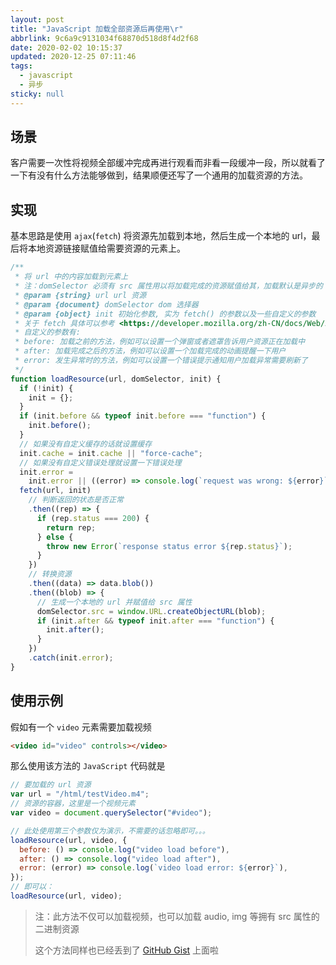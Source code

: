 ```yaml
---
layout: post
title: "JavaScript 加载全部资源后再使用\r"
abbrlink: 9c6a9c9131034f68870d518d8f4d2f68
date: 2020-02-02 10:15:37
updated: 2020-12-25 07:11:46
tags:
  - javascript
  - 异步
sticky: null
---
```


## 场景

客户需要一次性将视频全部缓冲完成再进行观看而非看一段缓冲一段，所以就看了一下有没有什么方法能够做到，结果顺便还写了一个通用的加载资源的方法。

## 实现

基本思路是使用 `ajax`(`fetch`) 将资源先加载到本地，然后生成一个本地的 url，最后将本地资源链接赋值给需要资源的元素上。

```js
/**
 * 将 url 中的内容加载到元素上
 * 注：domSelector 必须有 src 属性用以将加载完成的资源赋值给其，加载默认是异步的
 * @param {string} url url 资源
 * @param {document} domSelector dom 选择器
 * @param {object} init 初始化参数, 实为 fetch() 的参数以及一些自定义的参数
 * 关于 fetch 具体可以参考 <https://developer.mozilla.org/zh-CN/docs/Web/API/Fetch_API/Using_Fetch>
 * 自定义的参数有:
 * before: 加载之前的方法，例如可以设置一个弹窗或者遮罩告诉用户资源正在加载中
 * after: 加载完成之后的方法，例如可以设置一个加载完成的动画提醒一下用户
 * error: 发生异常时的方法，例如可以设置一个错误提示通知用户加载异常需要刷新了
 */
function loadResource(url, domSelector, init) {
  if (!init) {
    init = {};
  }
  if (init.before && typeof init.before === "function") {
    init.before();
  }
  // 如果没有自定义缓存的话就设置缓存
  init.cache = init.cache || "force-cache";
  // 如果没有自定义错误处理就设置一下错误处理
  init.error =
    init.error || ((error) => console.log(`request was wrong: ${error}`));
  fetch(url, init)
    // 判断返回的状态是否正常
    .then((rep) => {
      if (rep.status === 200) {
        return rep;
      } else {
        throw new Error(`response status error ${rep.status}`);
      }
    })
    // 转换资源
    .then((data) => data.blob())
    .then((blob) => {
      // 生成一个本地的 url 并赋值给 src 属性
      domSelector.src = window.URL.createObjectURL(blob);
      if (init.after && typeof init.after === "function") {
        init.after();
      }
    })
    .catch(init.error);
}
```

## 使用示例

假如有一个 `video` 元素需要加载视频

```html
<video id="video" controls></video>
```

那么使用该方法的 `JavaScript` 代码就是

```js
// 要加载的 url 资源
var url = "/html/testVideo.m4";
// 资源的容器，这里是一个视频元素
var video = document.querySelector("#video");

// 此处使用第三个参数仅为演示，不需要的话忽略即可。。。
loadResource(url, video, {
  before: () => console.log("video load before"),
  after: () => console.log("video load after"),
  error: (error) => console.log(`video load error: ${error}`),
});
// 即可以：
loadResource(url, video);
```

> 注：此方法不仅可以加载视频，也可以加载 audio, img 等拥有 src 属性的二进制资源
>
> 这个方法同样也已经丢到了 [GitHub Gist](https://gist.github.com/rxliuli/1bf04abd0e91718a901b97762beb0eb9) 上面啦
